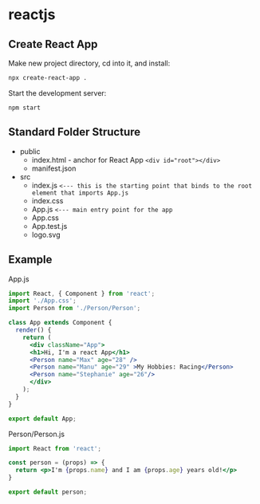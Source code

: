 # reactjs

## Create React App

Make new project directory, cd into it, and install:

```bash
npx create-react-app .
```

Start the development server:
```
npm start
```

## Standard Folder Structure

- public
  - index.html  - anchor for React App `<div id="root"></div>`
  - manifest.json
- src
  - index.js `<--- this is the starting point that binds to the root element that imports App.js`
  - index.css
  - App.js `<--- main entry point for the app`
  - App.css
  - App.test.js
  - logo.svg


## Example

App.js
```jsx
import React, { Component } from 'react';
import './App.css';
import Person from './Person/Person';

class App extends Component {
  render() {
    return (
      <div className="App">
      <h1>Hi, I'm a react App</h1>
      <Person name="Max" age="28" />
      <Person name="Manu" age="29" >My Hobbies: Racing</Person>
      <Person name="Stephanie" age="26"/>
      </div>
    );
  }
}

export default App;
```

Person/Person.js
```jsx
import React from 'react';

const person = (props) => {
  return <p>I'm {props.name} and I am {props.age} years old!</p>
}

export default person;
```


